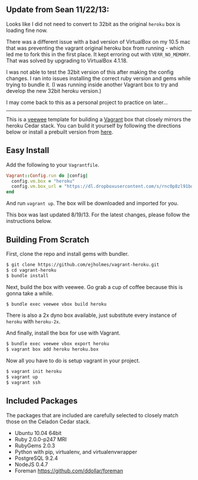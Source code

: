 Update from Sean 11/22/13:
--------------------------
Looks like I did not need to convert to 32bit as the original `heroku` box is loading fine now.


There was a different issue with a bad version of VirtualBox on my 10.5 mac that was preventing
the vagrant original heroku box from running - which led me to fork this in the first place.
It kept erroring out with `VERR_NO_MEMORY`. That was solved by upgrading to VirtualBox 4.1.18.

I was not able to test the 32bit version of this after making the config changes. I ran into 
issues installing the correct ruby version and gems while trying to bundle it. (I was running inside
another Vagrant box to try and develop the new 32bit heroku version.)

I may come back to this as a personal project to practice on later...

-----

This is a [veewee](https://github.com/jedi4ever/veewee) template for building a
[Vagrant](http://vagrantup.com/) box that closely mirrors the heroku Cedar stack. You can build it
yourself by following the directions below or install a prebuilt version from [here](http://dl.dropbox.com/u/1906634/heroku.box).

## Easy Install

Add the following to your `Vagrantfile`.

```ruby
Vagrant::Config.run do |config|
  config.vm.box = "heroku"
  config.vm.box_url = "https://dl.dropboxusercontent.com/s/rnc0p8zl91borei/heroku.box"
end
```

And run `vagrant up`. The box will be downloaded and imported for you.

This box was last updated 8/19/13.  For the latest changes, please follow the instructions below.

## Building From Scratch

First, clone the repo and install gems with bundler.

```bash
$ git clone https://github.com/ejholmes/vagrant-heroku.git
$ cd vagrant-heroku
$ bundle install
```

Next, build the box with veewee. Go grab a cup of coffee because this is gonna
take a while.

```bash
$ bundle exec veewee vbox build heroku
```

There is also a 2x dyno box available, just substitute every instance of `heroku` with `heroku-2x`.

And finally, install the box for use with Vagrant.

```bash
$ bundle exec veewee vbox export heroku
$ vagrant box add heroku heroku.box
```

Now all you have to do is setup vagrant in your project.

```bash
$ vagrant init heroku
$ vagrant up
$ vagrant ssh
```

## Included Packages

The packages that are included are carefully selected to closely match those on
the Celadon Cedar stack.

* Ubuntu 10.04 64bit
* Ruby 2.0.0-p247 MRI
* RubyGems 2.0.3
* Python with pip, virtualenv, and virtualenvwrapper
* PostgreSQL 9.2.4
* NodeJS 0.4.7
* Foreman https://github.com/ddollar/foreman
